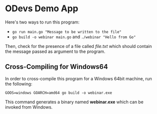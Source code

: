 # ODevs Demo App

Here's two ways to run this program:

* `go run main.go "Message to be written to the file"`
* `go build -o webinar main.go` and `./webinar "Hello from Go"`


Then, check for the presence of a file called _file.txt_ which should
contain the message passed as argument to the program.

## Cross-Compiling for Windows64

In order to cross-compile this program for a Windows 64bit machine,
run the following:

`GOOS=windows GOARCH=amd64 go build -o webinar.exe`

This command generates a binary named **webinar.exe** which can be invoked
from Windows.

